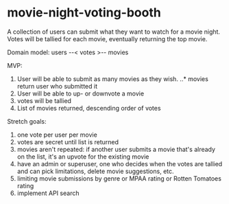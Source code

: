 # movie-night-voting-booth
A collection of users can submit what they want to watch for a movie night. Votes will be tallied for each movie, eventually returning the top movie.

Domain model:
users --< votes >-- movies

MVP: 
1. User will be able to submit as many movies as they wish.
..* movies return user who submitted it
2. User will be able to up- or downvote a movie
3. votes will be tallied
4. List of movies returned, descending order of votes

Stretch goals:
1. one vote per user per movie
2. votes are secret until list is returned
3. movies aren't repeated: if another user submits a movie that's already on the list, it's an upvote for the existing movie
4. have an admin or superuser, one who decides when the votes are tallied and can pick limitations, delete movie suggestions, etc.
5. limiting movie submissions by genre or MPAA rating or Rotten Tomatoes rating
6. implement API search 
